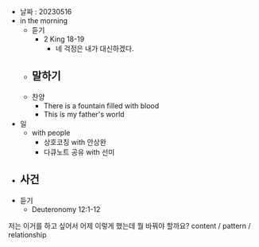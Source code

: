 - 날짜 : 20230516
- in the morning
	- 듣기
		- 2 King 18-19
			- 네 걱정은 내가 대신하겠다.
	- 말하기
		-  
	- 찬양
		- There is a fountain filled with blood
		- This is my father's world
- 일
	- with people
		- 상호코칭 with 안상완
		- 다큐노트 공유 with 선미
- 사건
	- 
- 듣기
	- Deuteronomy  12:1-12



저는 이거를 하고 싶어서 어제 이렇게 했는데 뭘 바꿔야 할까요?
content / pattern / relationship